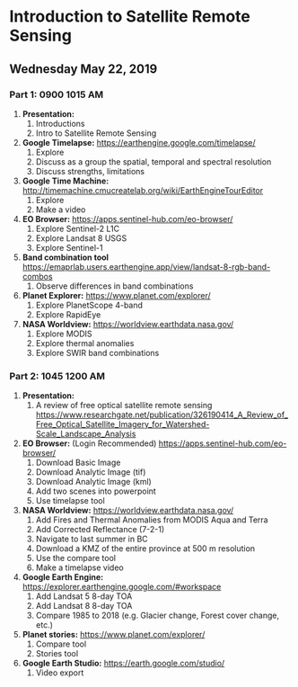 # Introduction to Satellite Remote Sensing 

## Wednesday May 22, 2019 

### Part 1: 0900 1015 AM

1. **Presentation:**
   1. Introductions
   1. Intro to Satellite Remote Sensing
1. **Google Timelapse:** https://earthengine.google.com/timelapse/
   1. Explore
   1. Discuss as a group the spatial, temporal and spectral resolution
   1. Discuss strengths, limitations
1. **Google Time Machine:** http://timemachine.cmucreatelab.org/wiki/EarthEngineTourEditor
   1. Explore
   1. Make a video
1. **EO Browser:** https://apps.sentinel-hub.com/eo-browser/
   1. Explore Sentinel-2 L1C
   1. Explore Landsat 8 USGS
   1. Explore Sentinel-1 
1. **Band combination tool** https://emaprlab.users.earthengine.app/view/landsat-8-rgb-band-combos
   1. Observe differences in band combinations
1. **Planet Explorer:** https://www.planet.com/explorer/
   1. Explore PlanetScope 4-band 
   1. Explore RapidEye 
1. **NASA Worldview:** https://worldview.earthdata.nasa.gov/ 
   1. Explore MODIS 
   1. Explore thermal anomalies 
   1. Explore SWIR band combinations

### Part 2: 1045 1200 AM

1. **Presentation:**
   1. A review of free optical satellite remote sensing https://www.researchgate.net/publication/326190414_A_Review_of_Free_Optical_Satellite_Imagery_for_Watershed-Scale_Landscape_Analysis 
1. **EO Browser:** (Login Recommended) https://apps.sentinel-hub.com/eo-browser/
   1. Download Basic Image
   1. Download Analytic Image (tif)
   1. Download Analytic Image (kml)
   1. Add two scenes into powerpoint 
   1. Use timelapse tool
1. **NASA Worldview:** https://worldview.earthdata.nasa.gov/
   1. Add Fires and Thermal Anomalies from MODIS Aqua and Terra
   1. Add Corrected Reflectance (7-2-1)
   1. Navigate to last summer in BC
   1. Download a KMZ of the entire province at 500 m resolution
   1. Use the compare tool 
   1. Make a timelapse video
1. **Google Earth Engine:** https://explorer.earthengine.google.com/#workspace 
   1. Add Landsat 5 8-day TOA 
   1. Add Landsat 8 8-day TOA
   1. Compare 1985 to 2018 (e.g. Glacier change, Forest cover change, etc.)
1. **Planet stories:** https://www.planet.com/explorer/
   1. Compare tool
   1. Stories tool
1. **Google Earth Studio:** https://earth.google.com/studio/
   1. Video export
